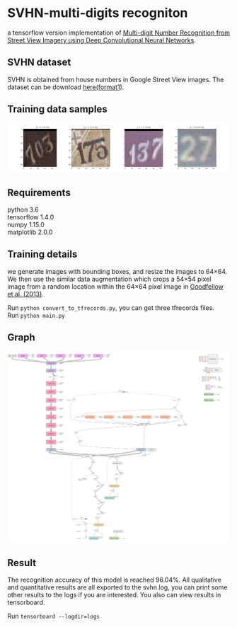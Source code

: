 # SVHN-multi-digits recogniton
a tensorflow version implementation of [Multi-digit Number Recognition from Street View Imagery using Deep Convolutional Neural Networks](https://arxiv.org/pdf/1312.6082).

## SVHN dataset
SVHN is obtained from house numbers in Google Street View images. The dataset can be download [here(format1)](http://ufldl.stanford.edu/housenumbers/).</br>

## Training data samples
![](https://github.com/caoquanjie/SVHN-multi-digits-recogniton/raw/master/images/sample.jpg)

## Requirements
python 3.6</br>
tensorflow 1.4.0</br>
numpy 1.15.0</br>
matplotlib 2.0.0</br>

## Training details
we generate images with bounding boxes, and resize the images to 64×64. 
We then use the similar data augmentation which crops a 54×54 pixel image from a random location within the 64×64 pixel image in [Goodfellow et al. (2013)](https://arxiv.org/pdf/1312.6082).</br>


Run `python convert_to_tfrecords.py`, you can get three tfrecords files.</br>
Run `python main.py`

## Graph
![](https://github.com/caoquanjie/SVHN-multi-digits-recogniton/raw/master/images/tensorboard_graph.png)

## Result
The recognition accuracy of this model is reached 96.04%.
All qualitative and quantitative results are all exported to the svhn.log, you can print some other results to the logs if you are interested.
You also can view results in tensorboard.</br>



Run `tensorboard --logdir=logs`



